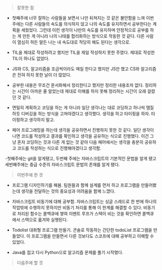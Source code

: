 > 잘못한 점

- 첫째주에 너무 잘하는 사람들을 보면서 나만 뒤쳐지는 것 같은 불안함을 느껴 이번주에는 다른 사람들의 속도를 의식하지 않고 나의 속도를 유지하면서 공부한다는 계획을 세웠었다. 그런데 이런 생각이 나만의 속도를 유지하며 안정적으로 공부를 하는 게 만든 게 아니라 나의 나태를 합리화하는 방식으로 작동한 것 같다. 다른 사람이 열심히 하든 말든 나는 내 속도대로 적당히 해도 된다는 생각으로. 



- TIL을 제대로 작성하려고 했지만 TIL을 제일 작성하지 못한 주였다. 제대로 작성한 TIL이 하나도 없었다.



- JS와 CS, 알고리즘을 조금씩이라도 매일 한다고 했지만 JS만 했고 CS와 알고리즘은 전혀 하지 못한 날이 더 많았다.



- 공부한 내용은 무조건 문서화해서 정리한다고 했지만 정리한 내용조차 없다. 정리하는 시간이 아까운 줄 알았는데 제대로 이해를 하지 못해 정리하는 시간이 오래 걸렸던 것 같다.



- 면밀히 계획하고 코딩을 하는 게 아니라 일단 생각나는 대로 코딩하고 하나씩 땜질 하듯 디버깅을 하는 방식을 고쳐야겠다고 생각했다. 생각을 하고 타이핑을 하자. 타이핑하고 생각하지 말고.



- 페어 프로그래밍을 하는데 생각을 공유하면서 진행하지 못한 것 같다. 일단 생각이 나면 코드를 작성하고 결과를 확인하고 생각을 공유하는 식으로 진행했다. 이건 그냥 혼자 코딩하는 것과 다른 게 없는 것 같아 다음 페어에서는 생각을 충분히 공유하고 코드를 작성하는 식으로 진행해야겠다고 생각함.



-첫째주에는 git을 알게됐고, 두번째 주에는 자바스크립트의 기본적인 문법을 알게 됐고 세번째주에는 중급 수준의 자바스크립트 문법의 존재를 알게 됐다. 



> 이번주에 한 것

- 프로그램 디자인하기를 해봄. 팀원들과 함께 설계를 먼저 하고 프로그램을 만들어봤는데 생각을 전달하는 것의 중요성과 어려움을 함께 느꼈다.

- 자바스크립트 비동기에 대해 공부함. 자바스크립트는 싱글 스레드로 한 번에 하나의 작업밖에 수행하지 못하지만 비동기 처리를 통해 이 한계를 해결할 수 있다. 비동기로 처리된 함수는 콜백큐에 쌓여 이벤트 루프가 스택이 비는 것을 확인하면 콜백큐에서 스택으로 옮겨와 실행된다.

  

- Todolist 대화형 프로그램 만들기.  콘솔로 작동하는 간단한 todoList 프로그램을 만들었다. 이 프로그램을 만들면서 다른 것보다도 스코프에 대해 공부하고 이해할 수 있었다.

  

- Java를 접고 다시 Python으로 알고리즘 문제를 풀기 시작했다.



> 다음주에 할 것